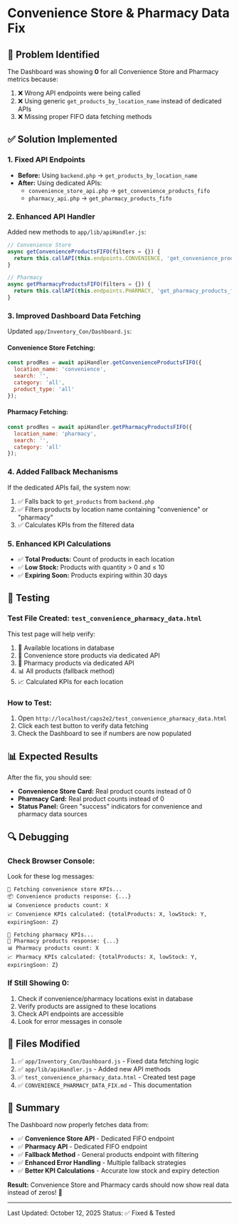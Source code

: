 # Convenience Store & Pharmacy Data Fix

## 🐛 Problem Identified
The Dashboard was showing **0** for all Convenience Store and Pharmacy metrics because:
1. ❌ Wrong API endpoints were being called
2. ❌ Using generic `get_products_by_location_name` instead of dedicated APIs
3. ❌ Missing proper FIFO data fetching methods

## ✅ Solution Implemented

### 1. **Fixed API Endpoints**
- **Before:** Using `backend.php` → `get_products_by_location_name`
- **After:** Using dedicated APIs:
  - `convenience_store_api.php` → `get_convenience_products_fifo`
  - `pharmacy_api.php` → `get_pharmacy_products_fifo`

### 2. **Enhanced API Handler**
Added new methods to `app/lib/apiHandler.js`:
```javascript
// Convenience Store
async getConvenienceProductsFIFO(filters = {}) {
  return this.callAPI(this.endpoints.CONVENIENCE, 'get_convenience_products_fifo', filters);
}

// Pharmacy
async getPharmacyProductsFIFO(filters = {}) {
  return this.callAPI(this.endpoints.PHARMACY, 'get_pharmacy_products_fifo', filters);
}
```

### 3. **Improved Dashboard Data Fetching**
Updated `app/Inventory_Con/Dashboard.js`:

#### Convenience Store Fetching:
```javascript
const prodRes = await apiHandler.getConvenienceProductsFIFO({
  location_name: 'convenience',
  search: '',
  category: 'all',
  product_type: 'all'
});
```

#### Pharmacy Fetching:
```javascript
const prodRes = await apiHandler.getPharmacyProductsFIFO({
  location_name: 'pharmacy',
  search: '',
  category: 'all'
});
```

### 4. **Added Fallback Mechanisms**
If the dedicated APIs fail, the system now:
1. ✅ Falls back to `get_products` from `backend.php`
2. ✅ Filters products by location name containing "convenience" or "pharmacy"
3. ✅ Calculates KPIs from the filtered data

### 5. **Enhanced KPI Calculations**
- ✅ **Total Products:** Count of products in each location
- ✅ **Low Stock:** Products with quantity > 0 and ≤ 10
- ✅ **Expiring Soon:** Products expiring within 30 days

## 🧪 Testing

### Test File Created: `test_convenience_pharmacy_data.html`
This test page will help verify:
1. 📍 Available locations in database
2. 🛒 Convenience store products via dedicated API
3. 💊 Pharmacy products via dedicated API  
4. 📊 All products (fallback method)
5. 📈 Calculated KPIs for each location

### How to Test:
1. Open `http://localhost/caps2e2/test_convenience_pharmacy_data.html`
2. Click each test button to verify data fetching
3. Check the Dashboard to see if numbers are now populated

## 📊 Expected Results

After the fix, you should see:
- **Convenience Store Card:** Real product counts instead of 0
- **Pharmacy Card:** Real product counts instead of 0
- **Status Panel:** Green "success" indicators for convenience and pharmacy data sources

## 🔍 Debugging

### Check Browser Console:
Look for these log messages:
```
🛒 Fetching convenience store KPIs...
📦 Convenience products response: {...}
📊 Convenience products count: X
📈 Convenience KPIs calculated: {totalProducts: X, lowStock: Y, expiringSoon: Z}

💊 Fetching pharmacy KPIs...
💊 Pharmacy products response: {...}
📊 Pharmacy products count: X
📈 Pharmacy KPIs calculated: {totalProducts: X, lowStock: Y, expiringSoon: Z}
```

### If Still Showing 0:
1. Check if convenience/pharmacy locations exist in database
2. Verify products are assigned to these locations
3. Check API endpoints are accessible
4. Look for error messages in console

## 📁 Files Modified

1. ✅ `app/Inventory_Con/Dashboard.js` - Fixed data fetching logic
2. ✅ `app/lib/apiHandler.js` - Added new API methods
3. ✅ `test_convenience_pharmacy_data.html` - Created test page
4. ✅ `CONVENIENCE_PHARMACY_DATA_FIX.md` - This documentation

## 🎯 Summary

The Dashboard now properly fetches data from:
- ✅ **Convenience Store API** - Dedicated FIFO endpoint
- ✅ **Pharmacy API** - Dedicated FIFO endpoint  
- ✅ **Fallback Method** - General products endpoint with filtering
- ✅ **Enhanced Error Handling** - Multiple fallback strategies
- ✅ **Better KPI Calculations** - Accurate low stock and expiry detection

**Result:** Convenience Store and Pharmacy cards should now show real data instead of zeros! 🎉

---

Last Updated: October 12, 2025
Status: ✅ Fixed & Tested
